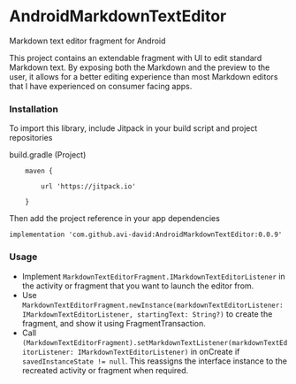 # AndroidMarkdownTextEditor
Markdown text editor fragment for Android

This project contains an extendable fragment with UI to edit standard Markdown text. By exposing both the Markdown and the preview to the user, it allows for a better editing experience than most Markdown editors that I have experienced on consumer facing apps.

### Installation
To import this library, include Jitpack in your build script and project repositories


 build.gradle (Project)
    
        maven {
        
            url 'https://jitpack.io'
            
        }
        
 

Then add the project reference in your app dependencies

`implementation 'com.github.avi-david:AndroidMarkdownTextEditor:0.0.9'`

### Usage

* Implement `MarkdownTextEditorFragment.IMarkdownTextEditorListener` in the activity or fragment that you want to launch the editor from.
* Use `MarkdownTextEditorFragment.newInstance(markdownTextEditorListener: IMarkdownTextEditorListener, startingText: String?)` to create the fragment, and show it using FragmentTransaction.
* Call `(MarkdownTextEditorFragment).setMarkdownTextListener(markdownTextEditorListener: IMarkdownTextEditorListener)` in onCreate if `savedInstanceState != null`. This reassigns the interface instance to the recreated activity or fragment when required.
